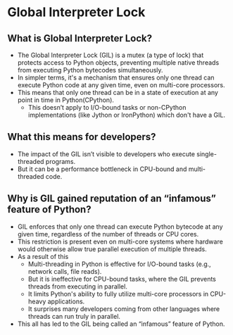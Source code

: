# Global Interpreter Lock


## What is Global Interpreter Lock?
- The Global Interpreter Lock (GIL) is a mutex (a type of lock) that protects access to Python objects, preventing multiple
native threads from executing Python bytecodes simultaneously.
- In simpler terms, it's a mechanism that ensures only one thread can execute Python code at any given time, even on
multi-core processors.
- This means that only one thread can be in a state of execution at any point in time in Python(CPython).
    - This doesn’t apply to I/O-bound tasks or non-CPython implementations (like Jython or IronPython) which don't have a GIL.


## What this means for developers?
- The impact of the GIL isn’t visible to developers who execute single-threaded programs. 
- But it can be a performance bottleneck in CPU-bound and multi-threaded code.

## Why is GIL gained reputation of an “infamous” feature of Python?
- GIL enforces that only one thread can execute Python bytecode at any given time, regardless of the number of threads or
CPU cores.
- This restriction is present even on multi-core systems where hardware would otherwise allow true parallel execution of
multiple threads.
- As a result of this
    - Multi-threading in Python is effective for I/O-bound tasks (e.g., network calls, file reads).
    - But it is ineffective for CPU-bound tasks, where the GIL prevents threads from executing in parallel.
    - It limits Python's ability to fully utilize multi-core processors in CPU-heavy applications.
    - It surprises many developers coming from other languages where threads can run truly in parallel.
- This all has led to the GIL being called an “infamous” feature of Python.
